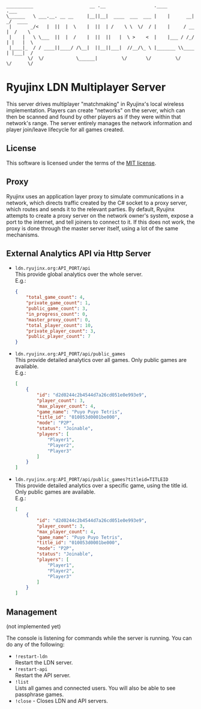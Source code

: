 ```
__________                     __ .__                  .____         .___        
\______   \ ___.__. __ __     |__||__|  ____  ___  ___ |    |      __| _/  ____  
 |       _/<   |  ||  |  \    |  ||  | /    \ \  \/  / |    |     / __ |  /    \ 
 |    |   \ \___  ||  |  /    |  ||  ||   |  \ >    <  |    |___ / /_/ | |   |  \
 |____|_  / / ____||____/ /\__|  ||__||___|  //__/\_ \ |_______ \\____ | |___|  /
        \/  \/            \______|         \/       \/         \/     \/      \/ 
```

# Ryujinx LDN Multiplayer Server

This server drives multiplayer "matchmaking" in Ryujinx's local wireless implementation. Players can create "networks" on the server, which can then be scanned and found by other players as if they were within that network's range. The server entirely manages the network information and player join/leave lifecycle for all games created.

## License

This software is licensed under the terms of the [MIT license](LICENSE.txt).

## Proxy

Ryujinx uses an application layer proxy to simulate communications in a network, which directs traffic created by the C# socket to a proxy server, which routes and sends it to the relevant parties. By default, Ryujinx attempts to create a proxy server on the network owner's system, expose a port to the internet, and tell joiners to connect to it. If this does not work, the proxy is done through the master server itself, using a lot of the same mechanisms.

## External Analytics API via Http Server

- `ldn.ryujinx.org:API_PORT/api`<br />
  This provide global analytics over the whole server.<br />
  E.g.:<br />
  ```json
  {
      "total_game_count": 4,
      "private_game_count": 1,
      "public_game_count": 3,
      "in_progress_count": 0,
      "master_proxy_count": 0,
      "total_player_count": 10,
      "private_player_count": 3,
      "public_player_count": 7
  }
  ```
  
- `ldn.ryujinx.org:API_PORT/api/public_games`<br />
  This provide detailed analytics over all games. Only public games are available.<br />
  E.g.:<br />
  ```json
  [
      {
          "id": "d2d0244c2b4544d7a26cd051e0e993e9",
          "player_count": 3,
          "max_player_count": 4,
          "game_name": "Puyo Puyo Tetris",
          "title_id": "010053d0001be000",
          "mode": "P2P",
          "status": "Joinable",
          "players": [
              "Player1",
              "Player2",
              "Player3"
          ]
      }
  ]
  ```
  
- `ldn.ryujinx.org:API_PORT/api/public_games?titleid=TITLEID`<br />
  This provide detailed analytics over a specific game, using the title id. Only public games are available.<br />
  E.g.:<br />
  ```json
  [
      {
          "id": "d2d0244c2b4544d7a26cd051e0e993e9",
          "player_count": 3,
          "max_player_count": 4,
          "game_name": "Puyo Puyo Tetris",
          "title_id": "010053d0001be000",
          "mode": "P2P",
          "status": "Joinable",
          "players": [
              "Player1",
              "Player2",
              "Player3"
          ]
      }
  ]
  ```

## Management

(not implemented yet)

The console is listening for commands while the server is running. You can do any of the following:

- `!restart-ldn`<br /> 
  Restart the LDN server.
- `!restart-api`<br /> 
  Restart the API server.
- `!list`<br /> 
  Lists all games and connected users. You will also be able to see passphrase games.
- `!close` - Closes LDN and API servers.